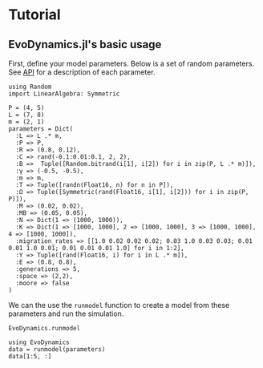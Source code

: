 # Tutorial

## EvoDynamics.jl's basic usage

First, define your model parameters. Below is a set of random parameters. See [API](@ref) for a description of each parameter.

```@example random
using Random
import LinearAlgebra: Symmetric

P = (4, 5)
L = (7, 8)
m = (2, 1)
parameters = Dict(
  :L => L .* m,
  :P => P,
  :R => (0.8, 0.12),
  :C => rand(-0.1:0.01:0.1, 2, 2),
  :B =>  Tuple([Random.bitrand(i[1], i[2]) for i in zip(P, L .* m)]),
  :γ => (-0.5, -0.5),
  :m => m,
  :T => Tuple([randn(Float16, n) for n in P]),
  :Ω => Tuple([Symmetric(rand(Float16, i[1], i[2])) for i in zip(P, P)]),
  :M => (0.02, 0.02),
  :MB => (0.05, 0.05),
  :N => Dict(1 => (1000, 1000)),
  :K => Dict(1 => [1000, 1000], 2 => [1000, 1000], 3 => [1000, 1000], 4 => [1000, 1000]),
  :migration_rates => [[1.0 0.02 0.02 0.02; 0.03 1.0 0.03 0.03; 0.01 0.01 1.0 0.01; 0.01 0.01 0.01 1.0] for i in 1:2],
  :Y => Tuple([rand(Float16, i) for i in L .* m]),
  :E => (0.8, 0.8),
  :generations => 5,
  :space => (2,2),
  :moore => false
)
```

We can the use the `runmodel` function to create a model from these parameters and run the simulation.

```@docs
EvoDynamics.runmodel
```

```@example random
using EvoDynamics
data = runmodel(parameters)
data[1:5, :]
```